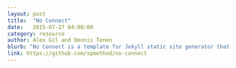 ```yaml
---
layout: post
title:  "No Connect"
date:   2015-07-27 04:00:00
category: resource
author: Alex Gil and Dennis Tenen
blurb: "No Connect is a template for Jekyll static site generator that works on a local machine or a USB key, without an html server. Our template is based on the standard Jekyll theme. The project is part of the Columbia's Group for Experimental Methods in the Humanities to learn more about our group."
link: https://github.com/xpmethod/no-connect
---
```

